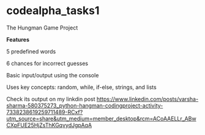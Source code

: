 # codealpha_tasks1
The Hungman Game Project 

**Features**

5 predefined words

6 chances for incorrect guesses

Basic input/output using the console

Uses key concepts: random, while, if-else, strings, and lists

Check its output on my linkdin post 
https://www.linkedin.com/posts/varsha-sharma-580375273_python-hangman-codingproject-activity-7338238619259711489-RCxf?utm_source=share&utm_medium=member_desktop&rcm=ACoAAELLr_ABwCXpFUE25HjZsThKGqvydJgpAqA
